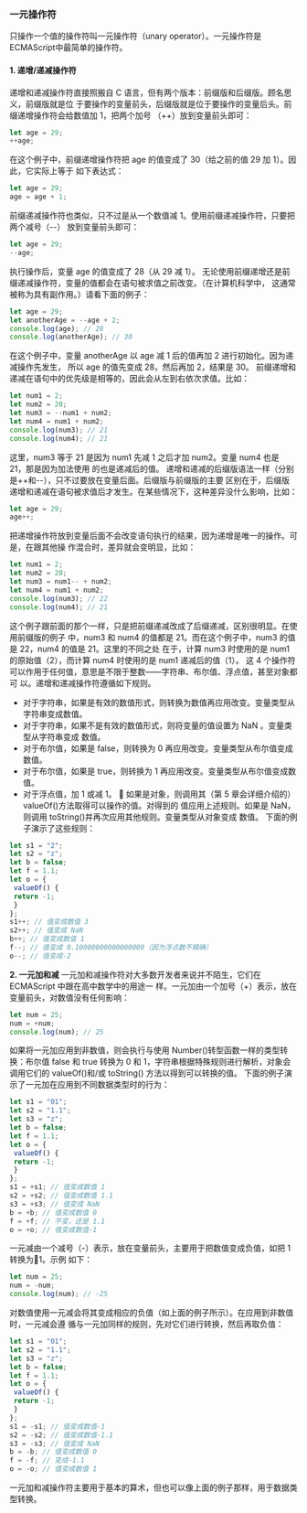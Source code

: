 ### 一元操作符
只操作一个值的操作符叫一元操作符（unary operator）。一元操作符是 ECMAScript中最简单的操作符。
#### 1. 递增/递减操作符
递增和递减操作符直接照搬自 C 语言，但有两个版本：前缀版和后缀版。顾名思义，前缀版就是位
于要操作的变量前头，后缀版就是位于要操作的变量后头。前缀递增操作符会给数值加 1，把两个加号
（++）放到变量前头即可：
```js
let age = 29; 
++age; 
```
在这个例子中，前缀递增操作符把 age 的值变成了 30（给之前的值 29 加 1）。因此，它实际上等于
如下表达式：
```js
let age = 29; 
age = age + 1; 
```
前缀递减操作符也类似，只不过是从一个数值减 1。使用前缀递减操作符，只要把两个减号（--）
放到变量前头即可：
```js
let age = 29; 
--age; 
```
执行操作后，变量 age 的值变成了 28（从 29 减 1）。
无论使用前缀递增还是前缀递减操作符，变量的值都会在语句被求值之前改变。（在计算机科学中，
这通常被称为具有副作用。）请看下面的例子：
```js
let age = 29; 
let anotherAge = --age + 2; 
console.log(age); // 28 
console.log(anotherAge); // 30 
```
在这个例子中，变量 anotherAge 以 age 减 1 后的值再加 2 进行初始化。因为递减操作先发生，
所以 age 的值先变成 28，然后再加 2，结果是 30。
前缀递增和递减在语句中的优先级是相等的，因此会从左到右依次求值。比如：
```js
let num1 = 2; 
let num2 = 20; 
let num3 = --num1 + num2; 
let num4 = num1 + num2; 
console.log(num3); // 21 
console.log(num4); // 21 
```
这里，num3 等于 21 是因为 num1 先减 1 之后才加 num2。变量 num4 也是 21，那是因为加法使用
的也是递减后的值。
递增和递减的后缀版语法一样（分别是++和--），只不过要放在变量后面。后缀版与前缀版的主要
区别在于，后缀版递增和递减在语句被求值后才发生。在某些情况下，这种差异没什么影响，比如：
```js
let age = 29; 
age++; 
```
把递增操作符放到变量后面不会改变语句执行的结果，因为递增是唯一的操作。可是，在跟其他操
作混合时，差异就会变明显，比如：
```js
let num1 = 2; 
let num2 = 20; 
let num3 = num1-- + num2; 
let num4 = num1 + num2;
console.log(num3); // 22 
console.log(num4); // 21
```

这个例子跟前面的那个一样，只是把前缀递减改成了后缀递减，区别很明显。在使用前缀版的例子
中，num3 和 num4 的值都是 21。而在这个例子中，num3 的值是 22，num4 的值是 21。这里的不同之处
在于，计算 num3 时使用的是 num1 的原始值（2），而计算 num4 时使用的是 num1 递减后的值（1）。
这 4 个操作符可以作用于任何值，意思是不限于整数——字符串、布尔值、浮点值，甚至对象都可
以。递增和递减操作符遵循如下规则。
* 对于字符串，如果是有效的数值形式，则转换为数值再应用改变。变量类型从字符串变成数值。
* 对于字符串，如果不是有效的数值形式，则将变量的值设置为 NaN 。变量类型从字符串变成
数值。
* 对于布尔值，如果是 false，则转换为 0 再应用改变。变量类型从布尔值变成数值。
* 对于布尔值，如果是 true，则转换为 1 再应用改变。变量类型从布尔值变成数值。
* 对于浮点值，加 1 或减 1。  如果是对象，则调用其（第 5 章会详细介绍的）valueOf()方法取得可以操作的值。对得到的
值应用上述规则。如果是 NaN，则调用 toString()并再次应用其他规则。变量类型从对象变成
数值。
下面的例子演示了这些规则：
```js
let s1 = "2"; 
let s2 = "z"; 
let b = false; 
let f = 1.1; 
let o = { 
 valueOf() { 
 return -1; 
 } 
}; 
s1++; // 值变成数值 3 
s2++; // 值变成 NaN 
b++; // 值变成数值 1 
f--; // 值变成 0.10000000000000009（因为浮点数不精确）
o--; // 值变成-2 
```
**2. 一元加和减**
一元加和减操作符对大多数开发者来说并不陌生，它们在 ECMAScript 中跟在高中数学中的用途一
样。一元加由一个加号（+）表示，放在变量前头，对数值没有任何影响：
```js
let num = 25; 
num = +num; 
console.log(num); // 25 
```
如果将一元加应用到非数值，则会执行与使用 Number()转型函数一样的类型转换：布尔值 false
和 true 转换为 0 和 1，字符串根据特殊规则进行解析，对象会调用它们的 valueOf()和/或 toString()
方法以得到可以转换的值。
下面的例子演示了一元加在应用到不同数据类型时的行为：
```js
let s1 = "01"; 
let s2 = "1.1";
let s3 = "z"; 
let b = false; 
let f = 1.1; 
let o = { 
 valueOf() { 
 return -1; 
 } 
}; 
s1 = +s1; // 值变成数值 1 
s2 = +s2; // 值变成数值 1.1 
s3 = +s3; // 值变成 NaN 
b = +b; // 值变成数值 0 
f = +f; // 不变，还是 1.1 
o = +o; // 值变成数值-1
```

一元减由一个减号（-）表示，放在变量前头，主要用于把数值变成负值，如把 1 转换为1。示例
如下：
```js
let num = 25; 
num = -num; 
console.log(num); // -25 
```
对数值使用一元减会将其变成相应的负值（如上面的例子所示）。在应用到非数值时，一元减会遵
循与一元加同样的规则，先对它们进行转换，然后再取负值：
```js
let s1 = "01"; 
let s2 = "1.1"; 
let s3 = "z"; 
let b = false; 
let f = 1.1; 
let o = { 
 valueOf() { 
 return -1; 
 } 
}; 
s1 = -s1; // 值变成数值-1 
s2 = -s2; // 值变成数值-1.1 
s3 = -s3; // 值变成 NaN 
b = -b; // 值变成数值 0 
f = -f; // 变成-1.1 
o = -o; // 值变成数值 1 
```
一元加和减操作符主要用于基本的算术，但也可以像上面的例子那样，用于数据类型转换。
